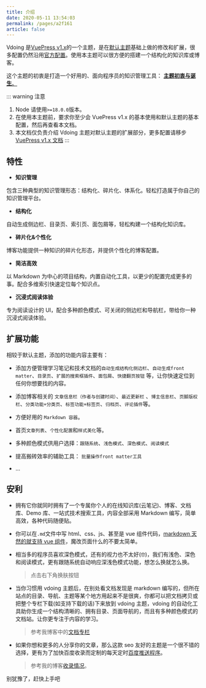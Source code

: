 ```yaml
---
title: 介绍
date: 2020-05-11 13:54:03
permalink: /pages/a2f161
article: false
---
```


Vdoing 是[VuePress v1.x](https://vuepress.vuejs.org/zh/)的一个主题，是在[默认主题](https://vuepress.vuejs.org/zh/theme/option-api.html)基础上做的修改和扩展，很多配置仍然沿用[官方配置](https://vuepress.vuejs.org/zh/config/)。使用本主题可以很方便的搭建一个结构化的知识库或博客。

这个主题的初衷是打造一个好用的、面向程序员的知识管理工具：
[**主题初衷与诞生**。](/pages/52d5c3/)

::: warning 注意

1. Node 请使用`>=18.0.0`版本。
2. 在使用本主题前，要求你至少会 VuePress v1.x 的基本使用和默认主题的基本配置，然后再查看本文档。
3. 本文档仅负责介绍 Vdoing 主题对默认主题的扩展部分，更多配置请移步 [VuePress v1.x 文档](https://vuepress.vuejs.org/zh/)
   :::

## 特性

- **知识管理**

包含三种典型的知识管理形态：结构化、碎片化、体系化。轻松打造属于你自己的知识管理平台。

- **结构化**

自动生成侧边栏、目录页、索引页、面包屑等，轻松构建一个结构化知识库。

- **碎片化&个性化**

博客功能提供一种知识的碎片化形态，并提供个性化的博客配置。

- **简洁高效**

以 Markdown 为中心的项目结构，内置自动化工具，以更少的配置完成更多的事。配合多维索引快速定位每个知识点。

- **沉浸式阅读体验**

专为阅读设计的 UI，配合多种颜色模式、可关闭的侧边栏和导航栏，带给你一种沉浸式阅读体验。

## 扩展功能

相较于默认主题，添加的功能内容主要有：

- 添加方便管理学习笔记和技术文档的`自动生成结构化侧边栏`、`自动生成front matter`、`目录页`、`扩展的搜索框插件`、`面包屑`、`快捷翻页按钮` 等，让你快速定位到任何你想要找的内容。

- 添加博客相关的 `文章信息栏（作者与创建时间）`、`最近更新栏` 、`博主信息栏`、`页脚版权栏`、`分类功能+分类页`、`标签功能+标签页`、`归档页`、`评论插件`等。

- 方便好用的 `Markdown 容器`。

- 首页`文章列表`、`个性化配置`和`样式美化`等。

- 多种颜色模式供用户选择：`跟随系统`、`浅色模式`、`深色模式`、`阅读模式`

- 提高搬砖效率的辅助工具： `批量操作front matter工具`

- ...

## 安利

- 拥有它你就同时拥有了一个专属你个人的在线知识库(云笔记)、博客、文档库、Demo 库、一站式技术搜索工具，内容全部采用 Markdown 编写，简单高效，各种代码随便贴。
- 你可以在`.md`文件中写 html、css、js、甚至是 vue 组件代码，[markdown 天然的就支持 vue 组件](https://v1.vuepress.vuejs.org/zh/guide/using-vue.html)，魔改页面什么的不要太简单。
- 相当多的程序员喜欢深色模式，还有的视力也不太好(🤓)，我们有浅色、深色和阅读模式，更有跟随系统自动响应深浅色模式功能，想怎么换就怎么换。

  > 点击右下角换肤按钮

- 当你习惯用 vdoing 主题后，在别处看文档发现是 markdown 编写的，但所在站点的目录、导航、主题等某个地方用起来不是很爽，你都可以把文档拷贝或把整个专栏下载(如支持下载的话)下来放到 vdoing 主题，vdoing 的自动化工具助你生成一个结构清晰的、拥有目录、页面导航的，而且有多种颜色模式的文档站。让你更专注于内容的学习。

  > 参考我博客中的[文档专栏](https://xugaoyi.com/note/typescript-axios/)

- 如果你想和更多的人分享你的文章，那么这款 seo 友好的主题是一个很不错的选择，更有为了加快百度收录而定制的每天定时[百度推送程序](https://xugaoyi.com/pages/f44d2f9ad04ab8d3/)。

  > 参考我的博客[收录情况](https://www.baidu.com/s?word=site%3Axugaoyi.com)。

别犹豫了，赶快上手吧
